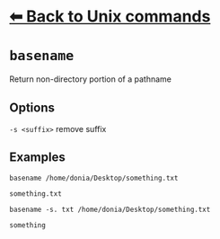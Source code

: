 # [⬅ Back	to Unix commands](unix.md)
# `basename`
Return non-directory portion of a pathname

## Options
`-s <suffix>` remove suffix

## Examples
`basename /home/donia/Desktop/something.txt`
```
something.txt
```

`basename -s. txt /home/donia/Desktop/something.txt`
```
something
```
